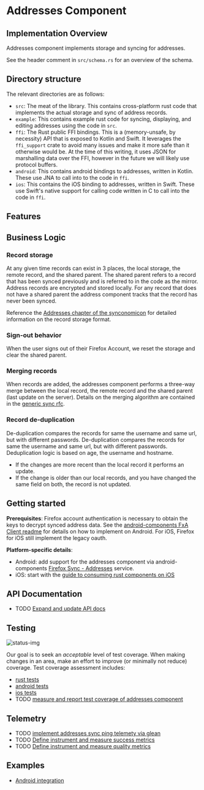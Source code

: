 # Addresses Component

## Implementation Overview

Addresses component implements storage and syncing for addresses.

See the header comment in `src/schema.rs` for an overview of the schema.

## Directory structure
The relevant directories are as follows:

- `src`: The meat of the library. This contains cross-platform rust code that
  implements the actual storage and sync of address records.
- `example`: This contains example rust code for syncing, displaying, and
  editing addresses using the code in `src`.
- `ffi`: The Rust public FFI bindings. This is a (memory-unsafe, by necessity)
  API that is exposed to Kotlin and Swift. It leverages the `ffi_support` crate
  to avoid many issues and make it more safe than it otherwise would be. At the
  time of this writing, it uses JSON for marshalling data over the FFI, however
  in the future we will likely use protocol buffers.
- `android`: This contains android bindings to addresses, written in Kotlin. These
  use JNA to call into to the code in `ffi`.
- `ios`: This contains the iOS binding to addresses, written in Swift. These use
  Swift's native support for calling code written in C to call into the code in
  `ffi`.

## Features

## Business Logic

### Record storage

At any given time records can exist in 3 places, the local storage, the remote record, and the shared parent.  The shared parent refers to a record that has been synced previously and is referred to in the code as the mirror. Address records are encrypted and stored locally. For any record that does not have a shared parent the address component tracks that the record has never been synced.

Reference the [Addresses chapter of the synconomicon](https://mozilla.github.io/application-services/synconomicon/ch01.1-addresses.html) for detailed information on the record storage format.

### Sign-out behavior
When the user signs out of their Firefox Account, we reset the storage and clear the shared parent.

### Merging records
When records are added, the addresses component performs a three-way merge between the local record, the remote record and the shared parent (last update on the server).  Details on the merging algorithm are contained in the [generic sync rfc](https://github.com/mozilla/application-services/blob/1e2ba102ee1709f51d200a2dd5e96155581a81b2/docs/design/remerge/rfc.md#three-way-merge-algorithm).

### Record de-duplication

De-duplication compares the records for same the username and same url, but with different passwords. De-duplication compares the records for same the username and same url, but with different passwords.  Deduplication logic is based on age, the username and hostname.
- If the changes are more recent than the local record it performs an update.
- If the change is older than our local records, and you have changed the same field on both, the record is not updated.

## Getting started

**Prerequisites**: Firefox account authentication is necessary to obtain the keys to decrypt synced address data.  See the [android-components FxA Client readme](https://github.com/mozilla-mobile/android-components/blob/master/components/service/firefox-accounts/README.md) for details on how to implement on Android.  For iOS, Firefox for iOS still implement the legacy oauth.

**Platform-specific details**:
- Android: add support for the addresses component via android-components [Firefox Sync - Addresses](https://github.com/mozilla-mobile/android-components/blob/master/components/service/sync-addresses/README.md) service.
- iOS: start with the [guide to consuming rust components on iOS](https://github.com/mozilla/application-services/blob/master/docs/howtos/consuming-rust-components-on-ios.md)

## API Documentation
- TODO [Expand and update API docs](https://github.com/mozilla/application-services/issues/1747)

## Testing

![status-img](https://img.shields.io/static/v1?label=test%20status&message=acceptable&color=darkgreen)

Our goal is to seek an _acceptable_ level of test coverage. When making changes in an area, make an effort to improve (or minimally not reduce) coverage. Test coverage assessment includes:
* [rust tests](https://github.com/mozilla/application-services/blob/master/testing/sync-test/src/addresses.rs)
* [android tests](https://github.com/mozilla/application-services/tree/master/components/addresses/android/src/test/java/mozilla/appservices/addresses)
* [ios tests](https://github.com/mozilla/application-services/blob/master/megazords/ios/MozillaAppServicesTests/AddressesTests.swift)
* TODO [measure and report test coverage of addresses component](https://github.com/mozilla/application-services/issues/1745)

## Telemetry
- TODO [implement addresses sync ping telemety via glean](https://github.com/mozilla/application-services/issues/1867)
- TODO [Define instrument and measure success metrics](https://github.com/mozilla/application-services/issues/1749)
- TODO [Define instrument and measure quality metrics](https://github.com/mozilla/application-services/issues/1748)

## Examples
- [Android integration](https://github.com/mozilla-mobile/android-components/blob/master/components/service/sync-addresses/README.md)
